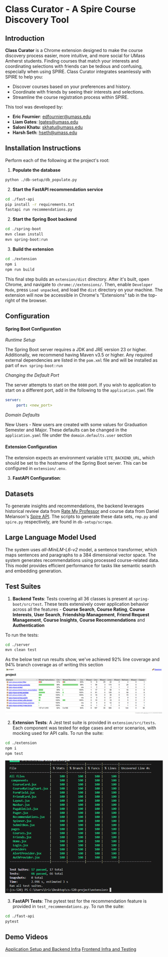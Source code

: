 # Class Curator - A Spire Course Discovery Tool





## Introduction

**Class Curator** is a Chrome extension designed to make the course discovery process easier, more intuitive, and more social for UMass Amherst students. Finding courses that match your interests and coordinating selections with friends can be tedious and confusing, especially when using SPIRE. Class Curator integrates seamlessly with SPIRE to help you:

- Discover courses based on your preferences and history.
- Coordinate with friends by seeing their interests and selections.
- Streamline the course registration process within SPIRE.

This tool was developed by:

- **Eric Fournier**: [edfournier@umass.edu](mailto:edfournier@umass.edu)  
- **Liam Gates**: [lgates@umass.edu](mailto:lgates@umass.edu)  
- **Saloni Khatu**: [skhatu@umass.edu](mailto:skhatu@umass.edu)  
- **Harsh Seth**: [hseth@umass.edu](mailto:hseth@umass.edu)  




## Installation Instructions

Perform each of the following at the project's root:

1. **Populate the database**
```bash
python ./db-setup/db_populate.py
```

2. **Start the FastAPI recommendation service**
```bash
cd ./fast-api
pip install -r requirements.txt
fastapi run recommendations.py
```

2. **Start the Spring Boot backend**
```bash
cd ./spring-boot
mvn clean install
mvn spring-boot:run
```

3. **Build the extension**
```bash
cd ./extension
npm i
npm run build
```

This final step builds an `extension/dist` directory. After it's built, open Chrome, and navigate to `chrome://extensions/`. Then, enable `Developer Mode`, press `Load unpacked`, and load the `dist` directory on your machine. The extension will now be accessible in Chrome's "Extensions" tab in the top-right of the browser.




## Configuration

#### Spring Boot Configuration
_Runtime Setup_

The Spring Boot server requires a JDK and JRE version 23 or higher. Additionally, we recommend having Maven v3.5 or higher. Any required external dependencies are listed in the `pom.xml` file and will be installed as part of `mvn spring-boot:run`

_Changing the Default Port_

The server attempts to start on the `8080` port. 
If you wish to application to start on a different port, add in the following to the `application.yaml` file

```yaml
server:
     port: <new_port>
```

_Domain Defaults_

New Users -
New users are created with some values for Graduation Semester and Major. These defaults can be changed in the `application.yaml` file under the `domain.defaults.user` section

#### Extension Configuration
The extension expects an environment variable `VITE_BACKEND_URL`, which should be set to the hostname of the Spring Boot server. This can be configured in `extension/.env`.

3. **FastAPI Configuration**:




## Datasets
To generate insights and recommendations, the backend leverages historical review data from [Rate My Professor](https://www.ratemyprofessors.com/) and course data from Daniel Melanson's [Spire API](https://github.com/daniel-melanson/spire-api.melanson.dev). The scripts to generate these data sets, `rmp.py` and `spire.py` respectively, are found in `db-setup/scrape`. 




## Large Language Model Used
The system uses *all-MiniLM-L6-v2* model, a sentence transformer, which maps sentences and paragraphs to a 384 dimensional vector space. The system generates recommendations using processed course-related data. This model provides efficient performance for tasks like semantic search and embedding generation.




## Test Suites
1. **Backend Tests**: Tests covering all 36 classes is present at `spring-boot/src/test`. These tests extensively cover application behavior across all the features - **Course Search**, **Course Rating**, **Course Interests**, **User Search**, **Friendship Management**, **Friend Request Management**, **Course Insights**, **Course Recommendations** and **Authentication**

To run the tests:
```bash
cd ./server
mvn clean test
```

As the below test run results show, we've achieved 92% line coverage and 94% branch coverage as of writing this section
![alt text](./docs/assets/spring-boot_code-coverage.png)


2. **Extension Tests**: A Jest test suite is provided in `extension/src/tests`. Each component was tested for edge cases and error scenarios, with mocking used for API calls. To run the suite:
```bash
cd ./extension
npm i
npm test
```
![alt text](./docs/assets/extension-coverage.png)

3. **FastAPI Tests**: The pytest test for the recommendation feature is provided in `test_recommendations.py`. To run the suite:
```bash
cd ./fast-api
pytest
```


## Demo Videos
[Application Setup and Backend Infra](https://drive.google.com/file/d/1uF5qFFuqfKGHbezvw-6q8K14wI9wjYpi/view?usp=sharing)
[Frontend Infra and Testing](https://drive.google.com/file/d/1_wo6RSKMsuVOWwoNzQRt8YCDiDntcjQi/view?usp=sharing)

